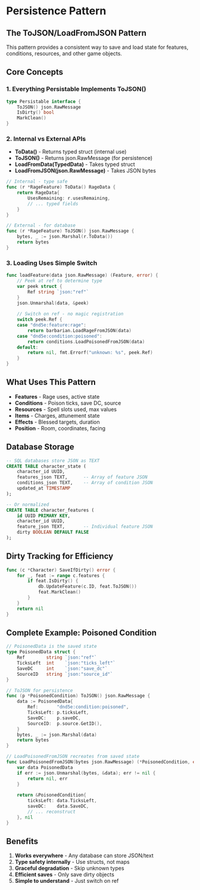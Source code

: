 # Persistence Pattern

## The ToJSON/LoadFromJSON Pattern

This pattern provides a consistent way to save and load state for features, conditions, resources, and other game objects.

## Core Concepts

### 1. Everything Persistable Implements ToJSON()

```go
type Persistable interface {
    ToJSON() json.RawMessage
    IsDirty() bool
    MarkClean()
}
```

### 2. Internal vs External APIs

- **ToData()** - Returns typed struct (internal use)
- **ToJSON()** - Returns json.RawMessage (for persistence)
- **LoadFromData(TypedData)** - Takes typed struct
- **LoadFromJSON(json.RawMessage)** - Takes JSON bytes

```go
// Internal - type safe
func (r *RageFeature) ToData() RageData {
    return RageData{
        UsesRemaining: r.usesRemaining,
        // ... typed fields
    }
}

// External - for database
func (r *RageFeature) ToJSON() json.RawMessage {
    bytes, _ := json.Marshal(r.ToData())
    return bytes
}
```

### 3. Loading Uses Simple Switch

```go
func loadFeature(data json.RawMessage) (Feature, error) {
    // Peek at ref to determine type
    var peek struct {
        Ref string `json:"ref"`
    }
    json.Unmarshal(data, &peek)
    
    // Switch on ref - no magic registration
    switch peek.Ref {
    case "dnd5e:feature:rage":
        return barbarian.LoadRageFromJSON(data)
    case "dnd5e:condition:poisoned":
        return conditions.LoadPoisonedFromJSON(data)
    default:
        return nil, fmt.Errorf("unknown: %s", peek.Ref)
    }
}
```

## What Uses This Pattern

- **Features** - Rage uses, active state
- **Conditions** - Poison ticks, save DC, source
- **Resources** - Spell slots used, max values
- **Items** - Charges, attunement state
- **Effects** - Blessed targets, duration
- **Position** - Room, coordinates, facing

## Database Storage

```sql
-- SQL databases store JSON as TEXT
CREATE TABLE character_state (
    character_id UUID,
    features_json TEXT,      -- Array of feature JSON
    conditions_json TEXT,    -- Array of condition JSON
    updated_at TIMESTAMP
);

-- Or normalized
CREATE TABLE character_features (
    id UUID PRIMARY KEY,
    character_id UUID,
    feature_json TEXT,       -- Individual feature JSON
    dirty BOOLEAN DEFAULT FALSE
);
```

## Dirty Tracking for Efficiency

```go
func (c *Character) SaveIfDirty() error {
    for _, feat := range c.features {
        if feat.IsDirty() {
            db.UpdateFeature(c.ID, feat.ToJSON())
            feat.MarkClean()
        }
    }
    return nil
}
```

## Complete Example: Poisoned Condition

```go
// PoisonedData is the saved state
type PoisonedData struct {
    Ref        string `json:"ref"`
    TicksLeft  int    `json:"ticks_left"`
    SaveDC     int    `json:"save_dc"`
    SourceID   string `json:"source_id"`
}

// ToJSON for persistence
func (p *PoisonedCondition) ToJSON() json.RawMessage {
    data := PoisonedData{
        Ref:       "dnd5e:condition:poisoned",
        TicksLeft: p.ticksLeft,
        SaveDC:    p.saveDC,
        SourceID:  p.source.GetID(),
    }
    bytes, _ := json.Marshal(data)
    return bytes
}

// LoadPoisonedFromJSON recreates from saved state
func LoadPoisonedFromJSON(bytes json.RawMessage) (*PoisonedCondition, error) {
    var data PoisonedData
    if err := json.Unmarshal(bytes, &data); err != nil {
        return nil, err
    }
    
    return &PoisonedCondition{
        ticksLeft: data.TicksLeft,
        saveDC:    data.SaveDC,
        // ... reconstruct
    }, nil
}
```

## Benefits

1. **Works everywhere** - Any database can store JSON/text
2. **Type safety internally** - Use structs, not maps
3. **Graceful degradation** - Skip unknown types
4. **Efficient saves** - Only save dirty objects
5. **Simple to understand** - Just switch on ref